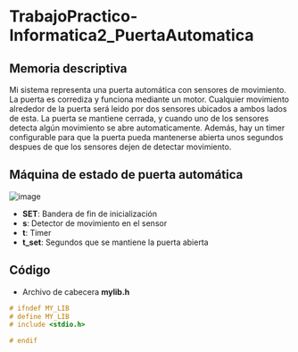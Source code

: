 # TrabajoPractico-Informatica2_PuertaAutomatica

## Memoria descriptiva

Mi sistema representa una puerta automática con sensores de movimiento. La puerta es corrediza y funciona mediante un motor. Cualquier movimiento alrededor de la puerta será leido por dos sensores ubicados a ambos lados de esta. La puerta se mantiene cerrada, y cuando uno de los sensores detecta algún movimiento se abre automaticamente. Además, hay un timer configurable para que la puerta pueda mantenerse abierta unos segundos despues de que los sensores dejen de detectar movimiento. 

## Máquina de estado de puerta automática

![image](https://user-images.githubusercontent.com/82234887/196004130-7c45d14b-b9ec-4e6b-8281-89f65daefe8c.png)

- __SET__: Bandera de fin de inicialización
- __s__: Detector de movimiento en el sensor
- __t__: Timer
- __t_set__: Segundos que se mantiene la puerta abierta

## Código

- Archivo de cabecera __mylib.h__

```c
# ifndef MY_LIB
# define MY_LIB
# include <stdio.h>

# endif
